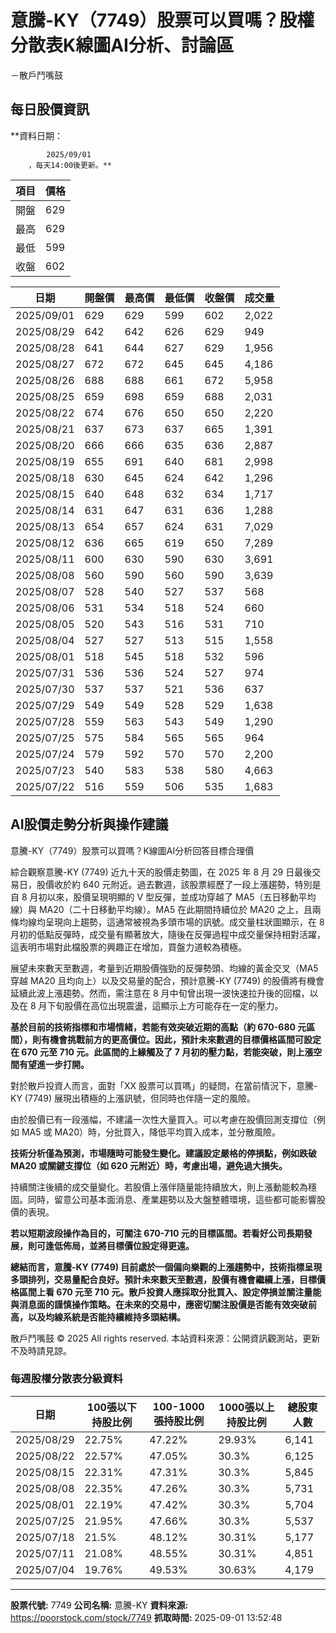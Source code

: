 # 意騰-KY（7749）股票可以買嗎？股權分散表K線圖AI分析、討論區
－散戶鬥嘴鼓

## 每日股價資訊

**資料日期：
        
            2025/09/01
        ，每天14:00後更新。**

| 項目 | 價格 |
|------|------|
| 開盤 | 629 |
| 最高 | 629 |
| 最低 | 599 |
| 收盤 | 602 |

| 日期 | 開盤價 | 最高價 | 最低價 | 收盤價 | 成交量 |
|------|--------|--------|--------|--------|--------|
| 2025/09/01 | 629 | 629 | 599 | 602 | 2,022 |
| 2025/08/29 | 642 | 642 | 626 | 629 | 949 |
| 2025/08/28 | 641 | 644 | 627 | 629 | 1,956 |
| 2025/08/27 | 672 | 672 | 645 | 645 | 4,186 |
| 2025/08/26 | 688 | 688 | 661 | 672 | 5,958 |
| 2025/08/25 | 659 | 698 | 659 | 688 | 2,031 |
| 2025/08/22 | 674 | 676 | 650 | 650 | 2,220 |
| 2025/08/21 | 637 | 673 | 637 | 665 | 1,391 |
| 2025/08/20 | 666 | 666 | 635 | 636 | 2,887 |
| 2025/08/19 | 655 | 691 | 640 | 681 | 2,998 |
| 2025/08/18 | 630 | 645 | 624 | 642 | 1,296 |
| 2025/08/15 | 640 | 648 | 632 | 634 | 1,717 |
| 2025/08/14 | 631 | 647 | 631 | 636 | 1,288 |
| 2025/08/13 | 654 | 657 | 624 | 631 | 7,029 |
| 2025/08/12 | 636 | 665 | 619 | 650 | 7,289 |
| 2025/08/11 | 600 | 630 | 590 | 630 | 3,691 |
| 2025/08/08 | 560 | 590 | 560 | 590 | 3,639 |
| 2025/08/07 | 528 | 540 | 527 | 537 | 568 |
| 2025/08/06 | 531 | 534 | 518 | 524 | 660 |
| 2025/08/05 | 520 | 543 | 516 | 531 | 710 |
| 2025/08/04 | 527 | 527 | 513 | 515 | 1,558 |
| 2025/08/01 | 518 | 545 | 518 | 532 | 596 |
| 2025/07/31 | 536 | 536 | 524 | 527 | 974 |
| 2025/07/30 | 537 | 537 | 521 | 536 | 637 |
| 2025/07/29 | 549 | 549 | 528 | 529 | 1,638 |
| 2025/07/28 | 559 | 563 | 543 | 549 | 1,290 |
| 2025/07/25 | 575 | 584 | 565 | 565 | 964 |
| 2025/07/24 | 579 | 592 | 570 | 570 | 2,200 |
| 2025/07/23 | 540 | 583 | 538 | 580 | 4,663 |
| 2025/07/22 | 516 | 559 | 506 | 535 | 1,683 |

## AI股價走勢分析與操作建議

意騰-KY（7749）股票可以買嗎？K線圖AI分析回答目標合理價

綜合觀察意騰-KY (7749) 近九十天的股價走勢圖，在 2025 年 8 月 29 日最後交易日，股價收於約 640 元附近。過去數週，該股票經歷了一段上漲趨勢，特別是自 8 月初以來，股價呈現明顯的 V 型反彈，並成功穿越了 MA5（五日移動平均線）與 MA20（二十日移動平均線）。MA5 在此期間持續位於 MA20 之上，且兩條均線均呈現向上趨勢，這通常被視為多頭市場的訊號。成交量柱狀圖顯示，在 8 月初的低點反彈時，成交量有顯著放大，隨後在反彈過程中成交量保持相對活躍，這表明市場對此檔股票的興趣正在增加，買盤力道較為積極。

展望未來數天至數週，考量到近期股價強勁的反彈勢頭、均線的黃金交叉（MA5 穿越 MA20 且均向上）以及交易量的配合，預計意騰-KY (7749) 的股價將有機會延續此波上漲趨勢。然而，需注意在 8 月中旬曾出現一波快速拉升後的回檔，以及在 8 月下旬股價在高位出現震盪，這顯示上方可能存在一定的壓力。

**基於目前的技術指標和市場情緒，若能有效突破近期的高點（約 670-680 元區間），則有機會挑戰前方的更高價位。因此，預計未來數週的目標價格區間可設定在 **670 元至 710 元**。此區間的上緣觸及了 7 月初的壓力點，若能突破，則上漲空間有望進一步打開。**

對於散戶投資人而言，面對「XX 股票可以買嗎」的疑問，在當前情況下，意騰-KY (7749) 展現出積極的上漲訊號，但同時也伴隨一定的風險。

由於股價已有一段漲幅，不建議一次性大量買入。可以考慮在股價回測支撐位（例如 MA5 或 MA20）時，分批買入，降低平均買入成本，並分散風險。

**技術分析僅為預測，市場隨時可能發生變化。建議設定嚴格的停損點，例如跌破 MA20 或關鍵支撐位（如 620 元附近）時，考慮出場，避免過大損失。**

持續關注後續的成交量變化。若股價上漲伴隨量能持續放大，則上漲動能較為穩固。同時，留意公司基本面消息、產業趨勢以及大盤整體環境，這些都可能影響股價的表現。

**若以短期波段操作為目的，可關注 670-710 元的目標區間。若看好公司長期發展，則可逢低佈局，並將目標價位設定得更遠。**

**總結而言，意騰-KY (7749) 目前處於一個偏向樂觀的上漲趨勢中，技術指標呈現多頭排列，交易量配合良好。預計未來數天至數週，股價有機會繼續上漲，目標價格區間上看 **670 元至 710 元**。散戶投資人應採取分批買入、設定停損並關注量能與消息面的謹慎操作策略。在未來的交易中，應密切關注股價是否能有效突破前高，以及均線系統是否能持續維持多頭結構。**

散戶鬥嘴鼓 © 2025 All rights reserved. 本站資料來源：公開資訊觀測站，更新不及時請見諒。

### 每週股權分散表分級資料

| 日期 | 100張以下持股比例 | 100-1000張持股比例 | 1000張以上持股比例 | 總股東人數 |
|------|-------------------|--------------------|--------------------|----------|
| 2025/08/29 | 22.75% | 47.22% | 29.93% | 6,141 |
| 2025/08/22 | 22.57% | 47.05% | 30.3% | 6,125 |
| 2025/08/15 | 22.31% | 47.31% | 30.3% | 5,845 |
| 2025/08/08 | 22.35% | 47.26% | 30.3% | 5,731 |
| 2025/08/01 | 22.19% | 47.42% | 30.3% | 5,704 |
| 2025/07/25 | 21.95% | 47.66% | 30.3% | 5,537 |
| 2025/07/18 | 21.5% | 48.12% | 30.31% | 5,177 |
| 2025/07/11 | 21.08% | 48.55% | 30.31% | 4,851 |
| 2025/07/04 | 19.76% | 49.53% | 30.63% | 4,179 |

---

**股票代號:** 7749
**公司名稱:** 意騰-KY
**資料來源:** https://poorstock.com/stock/7749
**抓取時間:** 2025-09-01 13:52:48